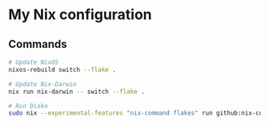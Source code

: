 # My Nix configuration

## Commands
```bash
# Update NixOS
nixos-rebuild switch --flake .
```
```bash
# Update Nix-Darwin
nix run nix-darwin -- switch --flake .
```
```bash
# Run Disko 
sudo nix --experimental-features "nix-command flakes" run github:nix-community/disko/latest -- --mode destroy,format,mount /**/disko.nix
```
